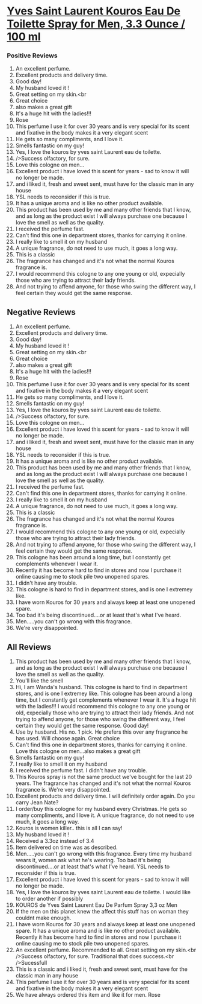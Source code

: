 # [Yves Saint Laurent Kouros Eau De Toilette Spray for Men, 3.3 Ounce / 100 ml](https://products.checkmycream.com/products/Yves-Saint-Laurent-Kouros-Eau-De-Toilette-Spray-for-Men-3.3-Ounce-100-ml.html)

### Positive Reviews

<ol>
      <li>An excellent perfume.</li>
      <li>Excellent products and delivery time.  </li>
      <li>Good day!</li>
      <li>My husband loved it !</li>
      <li>Great setting on my skin.&lt;br</li>
      <li>Great choice</li>
      <li>also makes a great gift</li>
      <li>It&#x27;s a huge hit with the ladies!!!  </li>
      <li>Rose</li>
      <li>This perfume I use it for over 30 years and is very special for its scent and fixative in the body makes it a very elegant scent</li>
      <li>He gets so many compliments, and I love it.  </li>
      <li>Smells fantastic on my guy!</li>
      <li>Yes, I love the kouros by yves saint Laurent eau de toilette.</li>
      <li>/&gt;Success olfactory, for sure.</li>
      <li>Love this cologne on men...</li>
      <li>Excellent product i have loved this scent for years - sad to know it will no longer be made.</li>
      <li>and i liked it, fresh and sweet sent, must have for the classic man in any house</li>
      <li>YSL needs to reconsider if this is true.</li>
      <li>It has a unique aroma and is like no other product available.</li>
      <li>This product has been used by me and many other friends that I know, and as long as the product exist I will always purchase one because I love the smell as well as the quality.</li>
      <li>I received the perfume fast.</li>
      <li>Can&#x27;t find this one in department stores, thanks for carrying it online.</li>
      <li>I really like to smell it on my husband</li>
      <li>A unique fragrance, do not need to use much, it goes a long way.</li>
      <li>This is a classic</li>
      <li>The fragrance has changed and it&#x27;s not what the normal Kouros fragrance is.  </li>
      <li>I would recommend this cologne to any one young or old, expecially those who are trying to attract their lady friends.  </li>
      <li>And not trying to affend anyone, for those who swing the different way, I feel certain they would get the same response.  </li>
</ol>


<h2>Negative Reviews</h2>
<ol>
<li> An excellent perfume.</li>
<li> Excellent products and delivery time.  </li>
<li> Good day!</li>
<li> My husband loved it !</li>
<li> Great setting on my skin.&lt;br</li>
<li> Great choice</li>
<li> also makes a great gift</li>
<li> It&#x27;s a huge hit with the ladies!!!  </li>
<li> Rose</li>
<li> This perfume I use it for over 30 years and is very special for its scent and fixative in the body makes it a very elegant scent</li>
<li> He gets so many compliments, and I love it.  </li>
<li> Smells fantastic on my guy!</li>
<li> Yes, I love the kouros by yves saint Laurent eau de toilette.</li>
<li> /&gt;Success olfactory, for sure.</li>
<li> Love this cologne on men...</li>
<li> Excellent product i have loved this scent for years - sad to know it will no longer be made.</li>
<li> and i liked it, fresh and sweet sent, must have for the classic man in any house</li>
<li> YSL needs to reconsider if this is true.</li>
<li> It has a unique aroma and is like no other product available.</li>
<li> This product has been used by me and many other friends that I know, and as long as the product exist I will always purchase one because I love the smell as well as the quality.</li>
<li> I received the perfume fast.</li>
<li> Can&#x27;t find this one in department stores, thanks for carrying it online.</li>
<li> I really like to smell it on my husband</li>
<li> A unique fragrance, do not need to use much, it goes a long way.</li>
<li> This is a classic</li>
<li> The fragrance has changed and it&#x27;s not what the normal Kouros fragrance is.  </li>
<li> I would recommend this cologne to any one young or old, expecially those who are trying to attract their lady friends.  </li>
<li> And not trying to affend anyone, for those who swing the different way, I feel certain they would get the same response.  </li>
<li> This cologne has been around a long time, but I constantly get complements whenever I wear it.  </li>
<li> Recently it has become hard to find in stores and now I purchase it online causing me to stock pile two unopened spares.</li>
<li> I didn&#x27;t have any trouble.</li>
<li> This cologne is hard to find in department stores, and is one I extremey like.  </li>
<li> I have worn Kouros for 30 years and always keep at least one unopened spare.</li>
<li> Too bad it&#x27;s being discontinued....or at least that&#x27;s what I&#x27;ve heard.  </li>
<li> Men.....you can&#x27;t go wrong with this fragrance.  </li>
<li> We&#x27;re very disappointed.</li>
</ol>

<h2>All Reviews</h2>

<ol>
    <li> This product has been used by me and many other friends that I know, and as long as the product exist I will always purchase one because I love the smell as well as the quality.</li>
    <li> You&#x27;ll like the smell</li>
    <li> Hi, I am Wanda&#x27;s husband.  This cologne is hard to find in department stores, and is one I extremey like.  This cologne has been around a long time, but I constantly get complements whenever I wear it.  It&#x27;s a huge hit with the ladies!!!  I would recommend this cologne to any one young or old, expecially those who are trying to attract their lady friends.  And not trying to affend anyone, for those who swing the different way, I feel certain they would get the same response.  Good day!</li>
    <li> Use by husband.  His no. 1 pick.  He prefers this over any fragrance he has used.  Will choose again.  Great choice</li>
    <li> Can&#x27;t find this one in department stores, thanks for carrying it online. Love this cologne on men...also makes a great gift</li>
    <li> Smells fantastic on my guy!</li>
    <li> I really like to smell it on my husband</li>
    <li> I received the perfume fast. I didn&#x27;t have any trouble.</li>
    <li> This Kouros spray is not the same product we&#x27;ve bought for the last 20 years.  The fragrance has changed and it&#x27;s not what the normal Kouros fragrance is.  We&#x27;re very disappointed.</li>
    <li> Excellent products and delivery time.  I will definitely order again.  Do you carry Jean Nate?</li>
    <li> I order/buy this cologne for my husband every Christmas.  He gets so many compliments, and I love it.  A unique fragrance, do not need to use much, it goes a long way.</li>
    <li> Kouros is women killer.. this is all I can say!</li>
    <li> My husband loved it !</li>
    <li> Received a 3.3oz instead of 3.4</li>
    <li> Item delivered on time was as described.</li>
    <li> Men.....you can&#x27;t go wrong with this fragrance.  Every time my husband wears it, women ask what he&#x27;s wearing.  Too bad it&#x27;s being discontinued....or at least that&#x27;s what I&#x27;ve heard.  YSL needs to reconsider if this is true.</li>
    <li> Excellent product i have loved this scent for years - sad to know it will no longer be made.</li>
    <li> Yes, I love the kouros by yves saint Laurent eau de toilette. I would like to order another if possibly</li>
    <li> KOUROS de Yves Saint Laurent Eau De Parfum Spray 3,3 oz Men</li>
    <li> If the men on this planet knew the affect this stuff has on woman they couldnt make enough.</li>
    <li> I have worn Kouros for 30 years and always keep at least one unopened spare. It has a unique aroma and is like no other product available. Recently it has become hard to find in stores and now I purchase it online causing me to stock pile two unopened spares.</li>
    <li> An excellent perfume. Recommended to all. Great setting on my skin.&lt;br /&gt;Success olfactory, for sure. Traditional that does success.&lt;br /&gt;Sucessfull</li>
    <li> This is a classic and i liked it, fresh and sweet sent, must have for the classic man in any house</li>
    <li> This perfume I use it for over 30 years and is very special for its scent and fixative in the body makes it a very elegant scent</li>
    <li> We have always ordered this item and like it for men.  Rose</li>
</ol>




